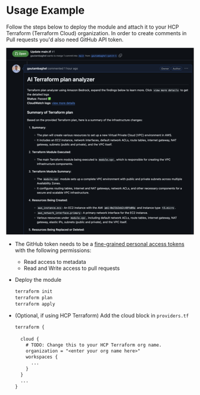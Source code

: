 # Usage Example

Follow the steps below to deploy the module and attach it to your HCP Terraform (Terraform Cloud) organization. In order to create comments in Pull requests you'd also need GitHub API token.


![github_example](../../images/github.png)

* The GitHub token needs to be a [fine-grained personal access tokens](https://docs.github.com/en/authentication/keeping-your-account-and-data-secure/managing-your-personal-access-tokens#creating-a-fine-grained-personal-access-token) with the following permissions:

  - Read access to metadata
  - Read and Write access to pull requests

* Deploy the module

  ```bash
  terraform init
  terraform plan
  terraform apply
  ```

* (Optional, if using HCP Terraform) Add the cloud block in `providers.tf`

  ```hcl
  terraform {

    cloud {
      # TODO: Change this to your HCP Terraform org name.
      organization = "<enter your org name here>"
      workspaces {
        ...
      }
    }
    ...
  }
  ```
